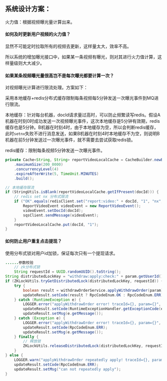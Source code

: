## 系统设计方案：

火力值：根据视频曝光量计算出来。

#### 如何及时更新用户视频的火力值？

显然不可能定时拉取所有的视频去更新，这样量太大，效率不高。

所以系统的增加曝光接口中，如果某一条视频有曝光，则对其进行火力值计算，这样量级则大大减少。

#### 如果某条视频曝光量很高岂不是每次曝光都要计算一次？

对视频曝光计算进行限流处理。方案如下：

采用本地缓存+redis分布式缓存限制每条视频每5分钟发送一次曝光事件到MQ进行限流。

本地缓存：针对每台机器，docId请求量过高时，可以防止频繁读写redis。假设A机器在时刻0时成功发送一次视频曝光事件，这次本地缓存是5分钟有效期，redis缓存也是5分钟。B机器在时刻4时，由于本地缓存为空，所以会判断redis缓存，此时`setnx`失败不进行消息发送，如果B机器在时刻4时本地缓存不为空，则说明B机器在前5分钟发送过一次曝光事件，就不需要去尝试获取redis锁。

redis缓存：限制每条视频5分钟发送一次曝光事件。

```java
private Cache<String, String> reportVideoLocalCache = CacheBuilder.newBuilder()
    .maximumSize(200_0000)
    .concurrencyLevel(4)
    .expireAfterWrite(5, TimeUnit.MINUTES)
    .build();

// 本地缓存限流
if (StringUtils.isBlank(reportVideoLocalCache.getIfPresent(docId))) {
    // redis set nx 分布式限流
    if ("OK".equals(redisClient.set("report:video:" + docId, "1", "nx", "ex", 5 * 60))){
        ReportVideoEvent videoEvent = new ReportVideoEvent();
        videoEvent.setDocId(docId);
        sqsClient.sendMessage(videoEvent);
    }
    reportVideoLocalCache.put(docId, "1");
}
```

#### 如何防止用户重复点击提现？

使用分布式锁对用户id加锁，保证每次只有一个提现请求。

```java
......参数校验
    // zk分布式锁
    String requestId = UUID.randomUUID().toString();
String distributedLockKey = "withdraw:apply:check:" + param.getUserId();
if (ZKLockUtils.tryGetDistributedLock(distributedLockKey, requestId)) {
    try {
        boolean result = withdrawOrderService.applyWithdrawOrder(param);
        updateResult.setCode(result ? RpcCodeEnum.OK : RpcCodeEnum.ERR);
    } catch (RuntimeException e) {
        LOGGER.error("applyWithdrawOrder error! traceId={}, param={}", traceId, param, e);
        updateResult.setCode(RuntimeExceptionHandler.getExceptionCode(e));
        updateResult.setMsg(e.getMessage());
    } catch (Exception e) {
        LOGGER.error("applyWithdrawOrder error! traceId={}, param={}", traceId, param, e);
        updateResult.setCode(RpcCodeEnum.ERR);
        updateResult.setMsg(e.getMessage());
    } finally {
        // 释放锁
        ZKLockUtils.releaseDistributedLock(distributedLockKey, requestId);
    }
} else {
    LOGGER.warn("applyWithdrawOrder repeatedly apply! traceId={}, param={}", traceId, param);
    updateResult.setCode(RpcCodeEnum.ERR);
    updateResult.setMsg("can not repeatedly apply");
}
```

